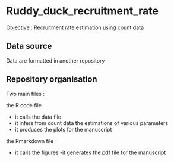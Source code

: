 
# Ruddy_duck_recruitment_rate

Objective : Recruitment rate estimation using count data

## Data source

Data are formatted in another repository

## Repository organisation

Two main files : 

the R code file 
  - it calls the data file
  - it infers from count data the estimations of various parameters
  - it produces the plots for the manuscript

the Rmarkdown file
  - it calls the figures
  -it generates the pdf file for the manuscript

